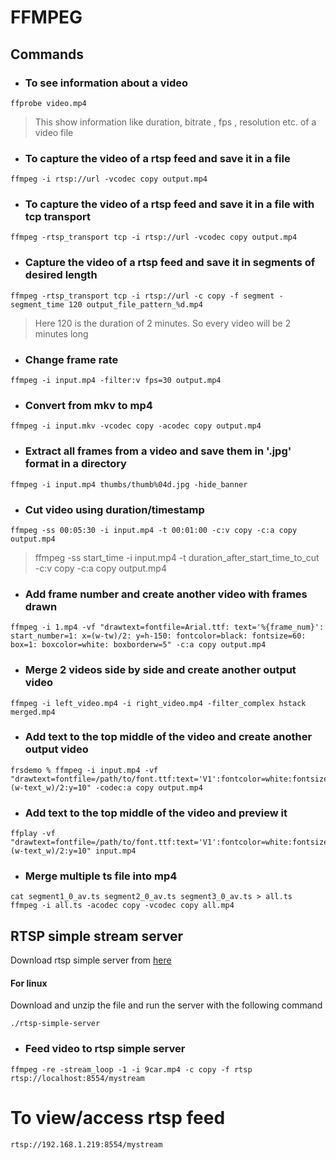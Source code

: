 # FFMPEG
## Commands
- ### To see information about a video
```
ffprobe video.mp4
```
> This show information like duration, bitrate , fps , resolution etc. of a video file
- ### To capture the video of a rtsp feed and save it in a file
```
ffmpeg -i rtsp://url -vcodec copy output.mp4
```
- ### To capture the video of a rtsp feed and save it in a file with tcp transport
```
ffmpeg -rtsp_transport tcp -i rtsp://url -vcodec copy output.mp4
```
- ### Capture the video of a rtsp feed and save it in segments of desired length
```
ffmpeg -rtsp_transport tcp -i rtsp://url -c copy -f segment -segment_time 120 output_file_pattern_%d.mp4
```
> Here 120 is the duration of 2 minutes. So every video will be 2 minutes long
- ### Change frame rate
```
ffmpeg -i input.mp4 -filter:v fps=30 output.mp4
```
- ### Convert from mkv to mp4
```
ffmpeg -i input.mkv -vcodec copy -acodec copy output.mp4
```
- ### Extract all frames from a video and save them in '.jpg' format in a directory
```
ffmpeg -i input.mp4 thumbs/thumb%04d.jpg -hide_banner
```
- ### Cut video using duration/timestamp
```
ffmpeg -ss 00:05:30 -i input.mp4 -t 00:01:00 -c:v copy -c:a copy output.mp4
```
> ffmpeg -ss start_time -i input.mp4 -t duration_after_start_time_to_cut -c:v copy -c:a copy output.mp4
- ### Add frame number and create another video with frames drawn
```
ffmpeg -i 1.mp4 -vf "drawtext=fontfile=Arial.ttf: text='%{frame_num}': start_number=1: x=(w-tw)/2: y=h-150: fontcolor=black: fontsize=60: box=1: boxcolor=white: boxborderw=5" -c:a copy output.mp4
```
- ### Merge 2 videos side by side and create another output video
```
ffmpeg -i left_video.mp4 -i right_video.mp4 -filter_complex hstack merged.mp4
```
- ### Add text to the top middle of the video and create another output video
```
frsdemo % ffmpeg -i input.mp4 -vf "drawtext=fontfile=/path/to/font.ttf:text='V1':fontcolor=white:fontsize=24:box=1:boxcolor=black@0.5:boxborderw=5:x=(w-text_w)/2:y=10" -codec:a copy output.mp4
```
- ### Add text to the top middle of the video and preview it
```
ffplay -vf "drawtext=fontfile=/path/to/font.ttf:text='V1':fontcolor=white:fontsize=24:box=1:boxcolor=black@0.5:boxborderw=5:x=(w-text_w)/2:y=10" input.mp4
```
- ### Merge multiple ts file into mp4
```
cat segment1_0_av.ts segment2_0_av.ts segment3_0_av.ts > all.ts
ffmpeg -i all.ts -acodec copy -vcodec copy all.mp4
```
## RTSP simple stream server
Download rtsp simple server from [here](https://github.com/aler9/mediamtx/releases)
#### For linux
Download and unzip the file and run the server with the following command
```
./rtsp-simple-server
```
- ### Feed video to rtsp simple server
```
ffmpeg -re -stream_loop -1 -i 9car.mp4 -c copy -f rtsp rtsp://localhost:8554/mystream
```
# To view/access rtsp feed
```
rtsp://192.168.1.219:8554/mystream
```
